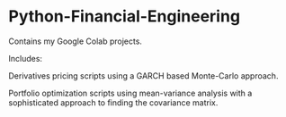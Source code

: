 # Python-Financial-Engineering
Contains my Google Colab projects. 

Includes: 

Derivatives pricing scripts using a GARCH based Monte-Carlo approach.

Portfolio optimization scripts using mean-variance analysis with a sophisticated approach to finding the covariance matrix.
